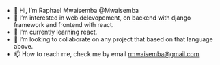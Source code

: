 - 👋 Hi, I’m Raphael Mwaisemba @Mwaisemba
- 👀 I’m interested in web delevopement, on backend with django framework and frontend with react.
- 🌱 I’m currently learning react.
- 💞️ I’m looking to collaborate on any project that based on that language above.
- 📫 How to reach me, check me by email rmwaisemba@gmail.com 

<!---
Mwaisemba/Mwaisemba is a ✨ special ✨ repository because its `README.md` (this file) appears on your GitHub profile.
You can click the Preview link to take a look at your changes.
--->
